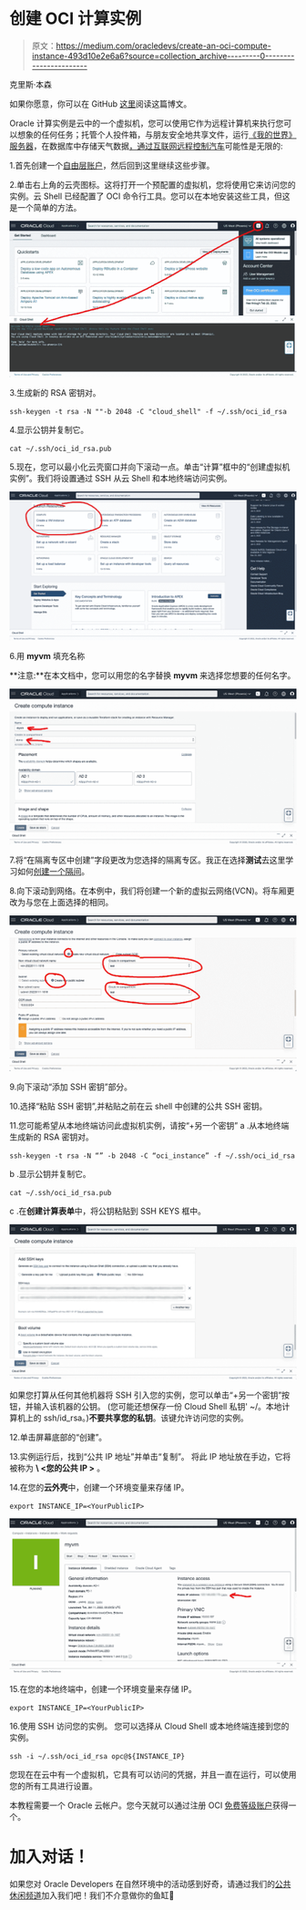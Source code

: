 # 创建 OCI 计算实例

> 原文：<https://medium.com/oracledevs/create-an-oci-compute-instance-493d10e2e6a6?source=collection_archive---------0----------------------->

克里斯·本森

如果你愿意，你可以在 GitHub [这里](https://github.com/chrisbensen/chris-blogs/blob/main/HowTo/CreateInstance/CreateInstance.md)阅读这篇博文。

Oracle 计算实例是云中的一个虚拟机，您可以使用它作为远程计算机来执行您可以想象的任何任务；托管个人投件箱，与朋友安全地共享文件，运行[《我的世界》服务器](https://recursive.codes/blog/post/1946)，在数据库中存储天气数据[，通过互联网远程控制汽车](https://www.youtube.com/playlist?list=PLPIzp-E1msrZ0WAvm20TkXtm7Hm5JnHxc)可能性是无限的:

1.首先创建一个[自由层账户](/oracledevs/create-an-oracle-always-free-cloud-account-bc6aa82c1397)，然后回到这里继续这些步骤。

2.单击右上角的云壳图标。这将打开一个预配置的虚拟机，您将使用它来访问您的实例。云 Shell 已经配置了 OCI 命令行工具。您可以在本地安装这些工具，但这是一个简单的方法。

![](img/024d9f468d00e3427f4df5ba8637fcdf.png)

3.生成新的 RSA 密钥对。

`ssh-keygen -t rsa -N ""-b 2048 -C "cloud_shell" -f ~/.ssh/oci_id_rsa`

4.显示公钥并复制它。

`cat ~/.ssh/oci_id_rsa.pub`

5.现在，您可以最小化云壳窗口并向下滚动一点。单击“计算”框中的“创建虚拟机实例”。我们将设置通过 SSH 从云 Shell 和本地终端访问实例。

![](img/8cecac81f945289b5db42ad0bbab1b1b.png)

6.用 **myvm** 填充名称

**注意:**在本文档中，您可以用您的名字替换 **myvm** 来选择您想要的任何名字。

![](img/46f180cba4db3d47c0949635c7e9ddbc.png)

7.将“在隔离专区中创建”字段更改为您选择的隔离专区。我正在选择**测试**去这里学习如何[创建一个隔间](https://chrisbensen.medium.com/create-a-oracle-cloud-compartment-22b090100914)。

8.向下滚动到网络。在本例中，我们将创建一个新的虚拟云网络(VCN)。将车厢更改为与您在上面选择的相同。

![](img/239fe8e6d52edaa71f484eee68f3ac1c.png)

9.向下滚动“添加 SSH 密钥”部分。

10.选择“粘贴 SSH 密钥”,并粘贴之前在云 shell 中创建的公共 SSH 密钥。

11.您可能希望从本地终端访问此虚拟机实例，请按“+另一个密钥”
a .从本地终端生成新的 RSA 密钥对。

`ssh-keygen -t rsa -N “” -b 2048 -C “oci_instance” -f ~/.ssh/oci_id_rsa`

b .显示公钥并复制它。

`cat ~/.ssh/oci_id_rsa.pub`

c .在**创建计算表单**中，将公钥粘贴到 SSH KEYS 框中。​ ​ ​​

![](img/f306e513bda2f31a3d09a337502fc423.png)

如果您打算从任何其他机器将 SSH 引入您的实例，您可以单击“+另一个密钥”按钮，并输入该机器的公钥。
(您可能还想保存一份 Cloud Shell 私钥' ~/。本地计算机上的 ssh/id_rsa。)**不要共享您的私钥**。该键允许访问您的实例。

12.单击屏幕底部的“创建”。

13.实例运行后，找到“公共 IP 地址”并单击“复制”。
将此 IP 地址放在手边，它将被称为 **\ <您的公共 IP >** 。

14.在您的**云外壳**中，创建一个环境变量来存储 IP。

`export INSTANCE_IP=<YourPublicIP>`

![](img/0ddcc31dbd82a90ed34b4b434394ff29.png)

15.在您的本地终端中，创建一个环境变量来存储 IP。

`export INSTANCE_IP=<YourPublicIP>`

16.使用 SSH 访问您的实例。
您可以选择从 Cloud Shell 或本地终端连接到您的实例。

`ssh -i ~/.ssh/oci_id_rsa opc@${INSTANCE_IP}`

您现在在云中有一个虚拟机，它具有可以访问的凭据，并且一直在运行，可以使用您的所有工具进行设置。

本教程需要一个 Oracle 云帐户。您今天就可以通过注册 OCI [免费等级账户](/oracledevs/create-an-oracle-always-free-cloud-account-bc6aa82c1397)获得一个。

# 加入对话！

如果您对 Oracle Developers 在自然环境中的活动感到好奇，请通过我们的[公共休闲频道](https://oracledevrel.slack.com/join/shared_invite/zt-uffjmwh3-ksmv2ii9YxSkc6IpbokL1g#/shared-invite/email)加入我们吧！我们不介意做你的鱼缸🐠